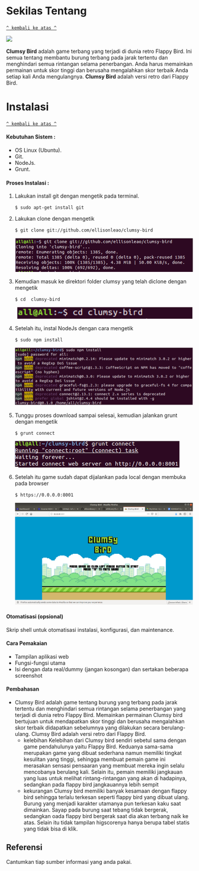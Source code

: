 # Sekilas Tentang
[`^ kembali ke atas ^`](#)

![](https://mobimg.b-cdn.net/androidgame_img/clumsy_bird/real/2_clumsy_bird.jpg)

**Clumsy Bird** adalah game terbang yang terjadi di dunia retro Flappy Bird. Ini semua tentang membantu burung terbang pada jarak tertentu dan menghindari semua rintangan selama penerbangan. Anda harus memainkan permainan untuk skor tinggi dan berusaha mengalahkan skor terbaik Anda setiap kali Anda mengulangnya. **Clumsy Bird** adalah versi retro dari Flappy Bird.


# Instalasi
[`^ kembali ke atas ^`](#)

#### Kebutuhan Sistem :
- OS Linux (Ubuntu).
- Git.
- NodeJs.
- Grunt.

#### Proses Instalasi :
1. Lakukan install git dengan mengetik pada terminal.
    ```
    $ sudo apt-get install git
	```
	
2. Lakukan clone dengan mengetik
	```
    $ git clone git://github.com/ellisonleao/clumsy-bird
	```
	![](https://raw.githubusercontent.com/aliilkom/Clumsy-Bird/master/ss1.PNG)
	
4. Kemudian masuk ke direktori folder clumsy yang telah diclone dengan mengetik

	```
    $ cd  clumsy-bird
    ```
      ![](https://raw.githubusercontent.com/aliilkom/Clumsy-Bird/master/ss2.PNG)
5. Setelah itu, instal NodeJs dengan cara mengetik
    ```
    $ sudo npm install
    ```
    ![](https://raw.githubusercontent.com/aliilkom/Clumsy-Bird/master/ss3.PNG)
6. Tunggu proses download sampai selesai, kemudian jalankan grunt dengan mengetik 
	```
    $ grunt connect
    ```
    ![](https://raw.githubusercontent.com/aliilkom/Clumsy-Bird/master/Screenshot2.png)
    
7. 	Setelah itu game sudah dapat dijalankan pada local dengan membuka pada browser
	```
    $ https://0.0.0.0:8001
    ```
    ![](https://raw.githubusercontent.com/aliilkom/Clumsy-Bird/master/Screenshot3.png)

#### Otomatisasi (opsional)

Skrip shell untuk otomatisasi instalasi, konfigurasi, dan maintenance.


#### Cara Pemakaian

- Tampilan aplikasi web
- Fungsi-fungsi utama
- Isi dengan data real/dummy (jangan kosongan) dan sertakan beberapa screenshot

#### Pembahasan

- Clumsy Bird adalah game tentang burung yang terbang pada jarak tertentu dan menghindari semua rintangan selama penerbangan yang terjadi di dunia retro Flappy Bird. Memainkan permainan Clumsy bird bertujuan untuk mendapatkan skor tinggi dan berusaha mengalahkan skor terbaik didapatkan sebelumnya yang dilakukan secara berulang-ulang. Clumsy Bird adalah versi retro dari Flappy Bird.
    - kelebihan
    	Kelebihan dari Clumsy bird sendiri sebetul sama dengan game pendahulunya yaitu Flappy Bird. Keduanya sama-sama merupakan game 		yang dibuat sederhana namun memiliki tingkat kesulitan yang tinggi, sehingga membuat pemain game ini merasakan sensasi pensaaran 	 yang membuat mereka ingin selalu mencobanya berulang kali. Selain itu, pemain memiliki jangkauan yang luas untuk melihat 		rintang-rintangan yang akan di hadapinya, sedangkan pada flappy bird jangkauannya lebih sempit 
    - kekurangan
    	Clumsy bird memiliki banyak kesamaan dengan flappy bird sehingga terlalu terkesan seperti flappy bird yang dibuat ulang. Burung 	yang menjadi karakter utamanya pun terkesan kaku saat dimainkan. Sayap pada burung saat tebang tidak bergerak, sedangkan oada 		flappy bird bergerak saat dia akan terbang naik ke atas. Selain itu tidak tampilan higscorenya hanya berupa tabel statis yang 		tidak bisa di klik.



## Referensi

Cantumkan tiap sumber informasi yang anda pakai.



